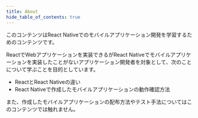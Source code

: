 ```yaml
---
title: About
hide_table_of_contents: true
---
```


このコンテンツはReact Nativeでのモバイルアプリケーション開発を学習するためのコンテンツです。

ReactでWebアプリケーションを実装できるがReact Nativeでモバイルアプリケーションを実装したことがないアプリケーション開発者を対象として、次のことについて学ぶことを目的としています。

- ReactとReact Nativeの違い
- React Nativeで作成したモバイルアプリケーションの動作確認方法

また、作成したモバイルアプリケーションの配布方法やテスト手法についてはこのコンテンツでは触れません。
